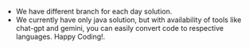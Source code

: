 - We have different branch for each day solution.
- We currently have only java solution, but with availability of tools like chat-gpt and gemini, you can easily convert code to respective languages.
 Happy Coding!.
